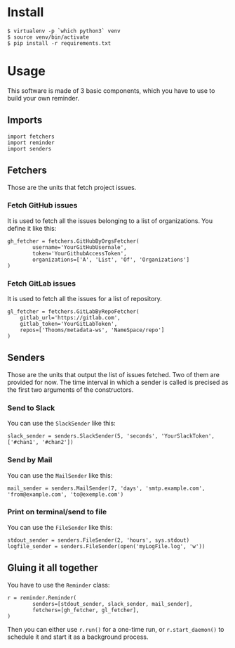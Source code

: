 
# Install

```
$ virtualenv -p `which python3` venv
$ source venv/bin/activate
$ pip install -r requirements.txt
```

# Usage

This software is made of 3 basic components, which you have to use to
build your own reminder.

## Imports

```
import fetchers
import reminder
import senders
```

## Fetchers

Those are the units that fetch project issues.

### Fetch GitHub issues

It is used to fetch all the issues belonging to a list of
organizations.  You define it like this:

```
gh_fetcher = fetchers.GitHubByOrgsFetcher(
        username='YourGitHubUsernale',
        token='YourGithubAccessToken',
        organizations=['A', 'List', 'Of', 'Organizations']
)
```

### Fetch GitLab issues

It is used to fetch all the issues for a list of repository.

```
gl_fetcher = fetchers.GitLabByRepoFetcher(
    gitlab_url='https://gitlab.com',
    gitlab_token='YourGitLabToken',
    repos=['Thooms/metadata-ws', 'NameSpace/repo']
)
```

## Senders

Those are the units that output the list of issues fetched. Two of
them are provided for now.
The time interval in which a sender is called is precised as the
first two arguments of the constructors.

### Send to Slack

You can use the `SlackSender` like this:

```
slack_sender = senders.SlackSender(5, 'seconds', 'YourSlackToken', ['#chan1', '#chan2'])
```

### Send by Mail

You can use the `MailSender` like this:

```
mail_sender = senders.MailSender(7, 'days', 'smtp.example.com', 'from@example.com', 'to@exemple.com')
```

### Print on terminal/send to file

You can use the `FileSender` like this:

```
stdout_sender = senders.FileSender(2, 'hours', sys.stdout)
logfile_sender = senders.FileSender(open('myLogFile.log', 'w'))
```

## Gluing it all together

You have to use the `Reminder` class:

```
r = reminder.Reminder(
        senders=[stdout_sender, slack_sender, mail_sender],
        fetchers=[gh_fetcher, gl_fetcher],
)
```

Then you can either use `r.run()` for a one-time run, or
`r.start_daemon()` to schedule it and start it as a background
process.
